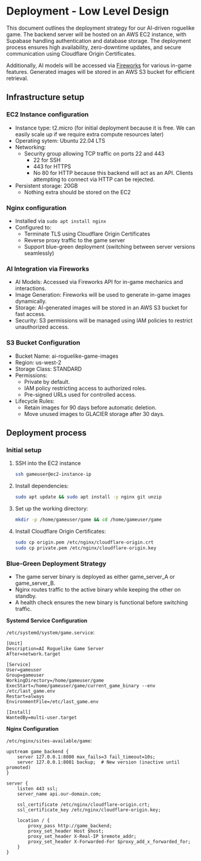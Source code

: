 # Deployment - Low Level Design

This document outlines the deployment strategy for our AI-driven roguelike game. The backend server will be hosted on an AWS EC2 instance, with Supabase handling authentication and database storage. The deployment process ensures high availability, zero-downtime updates, and secure communication using Cloudflare Origin Certificates.

Additionally, AI models will be accessed via [Fireworks](https://fireworks.ai) for various in-game features. Generated images will be stored in an AWS S3 bucket for efficient retrieval.

## Infrastructure setup

### EC2 Instance configuration
*   Instance type: t2.micro (for initial deployment because it is free. We can easily scale up if we require extra compute resources later)
*   Operating sytem: Ubuntu 22.04 LTS
*   Networking:
    *   Security group allowing TCP traffic on ports 22 and 443
        *   22 for SSH   
        *   443 for HTTPS
        *   No 80 for HTTP because this backend will act as an API. Clients attempting to connect via HTTP can be rejected.
*   Persistent storage: 20GB
    *   Nothing extra should be stored on the EC2

### Nginx configuration
*   Installed via `sudo apt install nginx`
*   Configured to:
    *   Terminate TLS using Cloudflare Origin Certificates
    *   Reverse proxy traffic to the game server
    *   Support blue-green deployment (switching between server versions seamlessly)

### AI Integration via Fireworks
*   AI Models: Accessed via Fireworks API for in-game mechanics and interactions.
*   Image Generation: Fireworks will be used to generate in-game images dynamically.
*   Storage: AI-generated images will be stored in an AWS S3 bucket for fast access.
*   Security: S3 permissions will be managed using IAM policies to restrict unauthorized access.

### S3 Bucket Configuration
*   Bucket Name: ai-roguelike-game-images
*   Region: us-west-2
*   Storage Class: STANDARD
*   Permissions:
    *   Private by default.
    *   IAM policy restricting access to authorized roles.
    *   Pre-signed URLs used for controlled access.
*   Lifecycle Rules:
    *   Retain images for 90 days before automatic deletion.
    *   Move unused images to GLACIER storage after 30 days.

## Deployment process

### Initial setup
1.  SSH into the EC2 instance
    ```bash
    ssh gameuser@ec2-instance-ip
    ```
2.  Install dependencies:
    ```bash
    sudo apt update && sudo apt install -y nginx git unzip
    ```
3.  Set up the working directory:
    ```bash
    mkdir -p /home/gameuser/game && cd /home/gameuser/game
    ```
4.  Install Cloudflare Origin Certificates:
    ```bash
    sudo cp origin.pem /etc/nginx/cloudflare-origin.crt
    sudo cp private.pem /etc/nginx/cloudflare-origin.key
    ```
### Blue-Green Deployment Strategy
*   The game server binary is deployed as either game_server_A or game_server_B.
*   Nginx routes traffic to the active binary while keeping the other on standby.
*   A health check ensures the new binary is functional before switching traffic.   

**Systemd Service Configuration**

`/etc/systemd/system/game.service`:
```systemd
[Unit]
Description=AI Roguelike Game Server
After=network.target

[Service]
User=gameuser
Group=gameuser
WorkingDirectory=/home/gameuser/game
ExecStart=/home/gameuser/game/current_game_binary --env /etc/last_game.env
Restart=always
EnvironmentFile=/etc/last_game.env

[Install]
WantedBy=multi-user.target
```

**Nginx Configuration**

`/etc/nginx/sites-available/game`:
```nginx
upstream game_backend {
    server 127.0.0.1:8080 max_fails=3 fail_timeout=10s;
    server 127.0.0.1:8081 backup;  # New version (inactive until promoted)
}

server {
    listen 443 ssl;
    server_name api.our-domain.com;

    ssl_certificate /etc/nginx/cloudflare-origin.crt;
    ssl_certificate_key /etc/nginx/cloudflare-origin.key;

    location / {
        proxy_pass http://game_backend;
        proxy_set_header Host $host;
        proxy_set_header X-Real-IP $remote_addr;
        proxy_set_header X-Forwarded-For $proxy_add_x_forwarded_for;
    }
}
```

